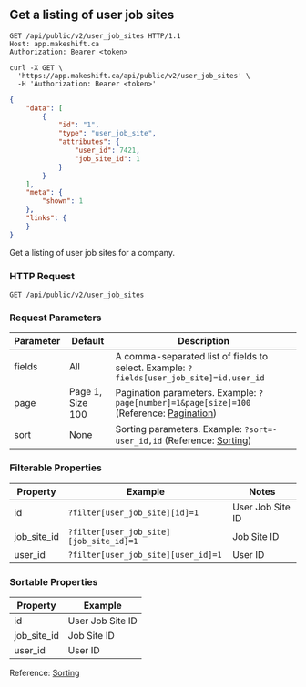 ## Get a listing of user job sites

```http
GET /api/public/v2/user_job_sites HTTP/1.1
Host: app.makeshift.ca
Authorization: Bearer <token>
```

```shell
curl -X GET \
  'https://app.makeshift.ca/api/public/v2/user_job_sites' \
  -H 'Authorization: Bearer <token>'
```

```json
{
    "data": [
        {
            "id": "1",
            "type": "user_job_site",
            "attributes": {
                "user_id": 7421,
                "job_site_id": 1
            }
        }
    ],
    "meta": {
        "shown": 1
    },
    "links": {
    }
}
```


Get a listing of user job sites for a company.

### HTTP Request

`GET /api/public/v2/user_job_sites`

### Request Parameters

Parameter | Default | Description
--------- | ------- | -----------
fields | All | A comma-separated list of fields to select. Example: `?fields[user_job_site]=id,user_id`
page | Page 1, Size 100 | Pagination parameters. Example: `?page[number]=1&page[size]=100` (Reference: <a href='#pagination'>Pagination</a>)
sort | None | Sorting parameters. Example: `?sort=-user_id,id` (Reference: <a href='#sorting'>Sorting</a>)

### Filterable Properties

Property | Example | Notes
-------- | ------- | -----
id | `?filter[user_job_site][id]=1` | User Job Site ID
job_site_id | `?filter[user_job_site][job_site_id]=1` | Job Site ID
user_id | `?filter[user_job_site][user_id]=1` | User ID

### Sortable Properties

Property | Example
-------- | -------
id | User Job Site ID
job_site_id | Job Site ID
user_id | User ID

Reference: <a href='#sorting'>Sorting</a>